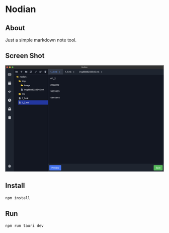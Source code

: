 # Nodian

## About

Just a simple markdown note tool.

## Screen Shot

![Screenshot](screenshot.png)

## Install

```bash
npm install
```

## Run

```bash
npm run tauri dev
```
